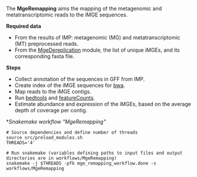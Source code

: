 The **MgeRemapping** aims the mapping of the metagenomic and metatranscriptomic reads to the iMGE sequences.

**Required data**
 - From the results of IMP: metagenomic (MG) and metatranscriptomic (MT) preprocessed reads.  
 - From the [MgeDereplication](MGE-dereplication.md) module, the list of unique iMGEs, and its corresponding fasta file.  
 
**Steps** 
 - Collect annotation of the sequences in GFF from IMP.  
 - Create index of the iMGE sequences for [bwa](https://icb.med.cornell.edu/wiki/index.php/Elementolab/BWA_tutorial).   
 - Map reads to the iMGE contigs.  
 - Run [bedtools](https://bedtools.readthedocs.io/en/latest/) and [featureCounts](http://bioinf.wehi.edu.au/subread-package/).    
 - Estimate abundance and expression of the iMGEs, based on the average depth of coverage per contig.

**Snakemake workflow "*MgeRemapping"**
```
# Source dependencies and define number of threads
source src/preload_modules.sh
THREADS='4'

# Run snakemake (variables defining paths to input files and output directories are in workflows/MgeRemapping)
snakemake -j $THREADS -pfk mge_remapping_workflow.done -s workflows/MgeRemapping
```